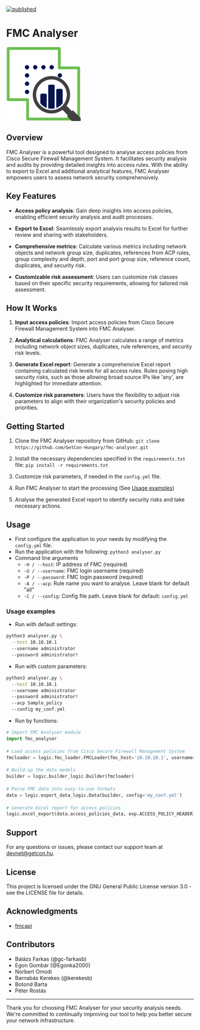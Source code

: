 [![published](https://static.production.devnetcloud.com/codeexchange/assets/images/devnet-published.svg)](https://developer.cisco.com/codeexchange/github/repo/GetCon-Hungary/fmc-analyser)

# FMC Analyser

![FMC Analyser logo](assets/fmc_analyser_logo.png)

## Overview

FMC Analyser is a powerful tool designed to analyse access policies from Cisco Secure Firewall Management System. It facilitates security analysis and audits by providing detailed insights into access rules. With the ability to export to Excel and additional analytical features, FMC Analyser empowers users to assess network security comprehensively.

## Key Features

- **Access policy analysis**: Gain deep insights into access policies, enabling efficient security analysis and audit processes.

- **Export to Excel**: Seamlessly export analysis results to Excel for further review and sharing with stakeholders.

- **Comprehensive metrics**: Calculate various metrics including network objects and network group size, duplicates, references from ACP rules, group complexity and depth, port and port group size, reference count, duplicates, and security risk.

- **Customizable risk assessment**: Users can customize risk classes based on their specific security requirements, allowing for tailored risk assessment.

## How It Works

1. **Input access policies**: Import access policies from Cisco Secure Firewall Management System into FMC Analyser.

2. **Analytical calculations**: FMC Analyser calculates a range of metrics including network object sizes, duplicates, rule references, and security risk levels.

3. **Generate Excel report**: Generate a comprehensive Excel report containing calculated risk levels for all access rules. Rules posing high security risks, such as those allowing broad source IPs like 'any', are highlighted for immediate attention.

4. **Customize risk parameters**: Users have the flexibility to adjust risk parameters to align with their organization's security policies and priorities.

## Getting Started

1. Clone the FMC Analyser repository from GitHub: `git clone https://github.com/GetCon-Hungary/fmc-analyser.git`

2. Install the necessary dependencies specified in the `requirements.txt` file: `pip install -r requirements.txt`

3. Customize risk parameters, if needed in the `config.yml` file.

4. Run FMC Analyser to start the processing (See [Usage examples](#usage-examples))

5. Analyse the generated Excel report to identify security risks and take necessary actions.

## Usage

- First configure the application to your needs by modifying the `config.yml` file.
- Run the application with the following: `python3 analyser.py`
- Command line arguments
  - `-H / --host`: IP address of FMC (required)
  - `-U / --username`: FMC login username (required)
  - `-P / --password`: FMC login password (required)
  - `-A / --acp`: Rule name you want to analyse. Leave blank for default "all"
  - `-C / --config`: Config file path. Leave blank for default: `config.yml`

### Usage examples

- Run with default settings:

```bash
python3 analyser.py \
  --host 10.10.10.1
  --username administrator
  --password administrator!
```

- Run with custom parameters:

```bash
python3 analyser.py \
  --host 10.10.10.1
  --username administrator
  --password administrator!
  --acp Sample_policy
  --config my_conf.yml
```

- Run by functions:

```python
# Import FMC Analyser module
import fmc_analyser

# Load access policies from Cisco Secure Firewall Management System
fmcloader = logic.fmc_loader.FMCLoader(fmc_host='10.10.10.1', username='superman', password='not_batman123', acp_name='gotham_sec')

# Build up the data models
builder = logic.builder_logic.Builder(fmcloader)

# Parse FMC data into easy-to-use formats
data = logic.export_data_logic.Data(builder, config='my_conf.yml')

# Generate Excel report for access policies
logic.excel_export(data.access_policies_data, exp.ACCESS_POLICY_HEADER, 'access_policies_information')
```

## Support

For any questions or issues, please contact our support team at <devnet@getcon.hu>.

## License

This project is licensed under the GNU General Public License version 3.0 - see the LICENSE file for details.

## Acknowledgments

- [fmcapi](https://github.com/marksull/fmcapi)

## Contributors

- Balázs Farkas (@gc-farkasb)
- Egon Gombár (@Egonka2000)
- Norbert Omodi
- Barnabás Kerekes (@kerekesb)
- Botond Barta
- Péter Rostás

---

Thank you for choosing FMC Analyser for your security analysis needs. We're committed to continually improving our tool to help you better secure your network infrastructure.
